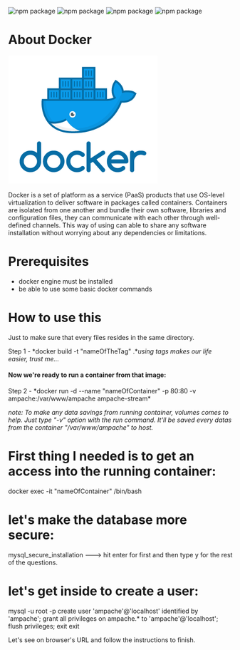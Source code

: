 ![npm package](https://img.shields.io/badge/docker-19.03.8-blue.svg)
![npm package](https://img.shields.io/badge/ampache-4.1.1-yellow.svg)
![npm package](https://img.shields.io/badge/apache-2.4.38-purple.svg)
![npm package](https://img.shields.io/badge/mariadb-10.3.29-yellow.svg)

<h1>About Docker</h1>

![Image of docker](https://github.com/SandorJokai/docker/blob/master/ampache-streamer/docker.png)

Docker is a set of platform as a service (PaaS) products that use OS-level virtualization to deliver software in packages called containers. Containers are isolated from one another and bundle their own software, libraries and configuration files, they can communicate with each other through well-defined channels.
This way of using can able to share any software installation without worrying about any dependencies or limitations.

<h1>Prerequisites</h1>

- docker engine must be installed
- be able to use some basic docker commands

<h1>How to use this</h1>
Just to make sure that every files resides in the same directory.
      
Step 1 - *docker build -t "nameOfTheTag" .**using tags makes our life easier, trust me...*

<h4>Now we're ready to run a container from that image:</h4>
Step 2 - *docker run -d --name "nameOfContainer" -p 80:80 -v ampache:/var/www/ampache ampache-stream*

*note: To make any data savings from running container, volumes comes to help. Just type "-v" option with the run command. It'll be saved every datas from the
container "/var/www/ampache" to host.*

# First thing I needed is to get an access into the running container:
docker exec -it "nameOfContainer" /bin/bash

# let's make the database more secure:
mysql_secure_installation ---> hit enter for first and then type y for the rest of the questions.

# let's get inside to create a user:
mysql -u root -p
create user 'ampache'@'localhost' identified by 'ampache';
grant all privileges on ampache.* to 'ampache'@'localhost';
flush privileges;
exit
exit

Let's see on browser's URL and follow the instructions to finish.
